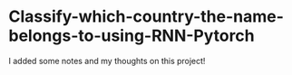 # Classify-which-country-the-name-belongs-to-using-RNN-Pytorch

I added some notes and my thoughts on this project! 
